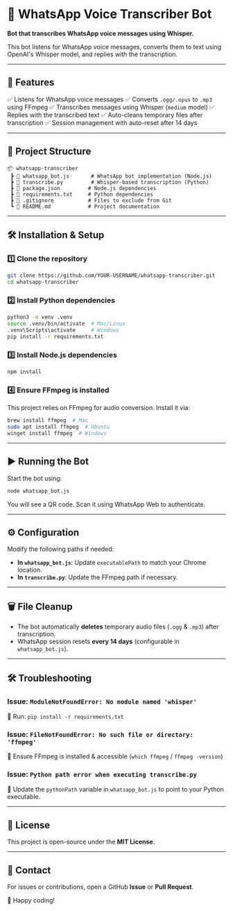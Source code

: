 # 📌 WhatsApp Voice Transcriber Bot

**Bot that transcribes WhatsApp voice messages using Whisper.**

This bot listens for WhatsApp voice messages, converts them to text using OpenAI's Whisper model, and replies with the transcription.

---

## 🚀 Features
✅ Listens for WhatsApp voice messages
✅ Converts `.ogg/.opus` to `.mp3` using FFmpeg
✅ Transcribes messages using Whisper (`medium` model)
✅ Replies with the transcribed text
✅ Auto-cleans temporary files after transcription
✅ Session management with auto-reset after 14 days

---

## 📂 Project Structure
```
📦 whatsapp-transcriber
 ┣ 📜 whatsapp_bot.js       # WhatsApp bot implementation (Node.js)
 ┣ 📜 transcribe.py         # Whisper-based transcription (Python)
 ┣ 📜 package.json         # Node.js dependencies
 ┣ 📜 requirements.txt     # Python dependencies
 ┣ 📜 .gitignore           # Files to exclude from Git
 ┗ 📜 README.md            # Project documentation
```

---

## 🛠️ Installation & Setup

### 1️⃣ Clone the repository
```bash
git clone https://github.com/YOUR-USERNAME/whatsapp-transcriber.git
cd whatsapp-transcriber
```

### 2️⃣ Install Python dependencies
```bash
python3 -m venv .venv
source .venv/bin/activate  # Mac/Linux
.venv\Scripts\activate     # Windows
pip install -r requirements.txt
```

### 3️⃣ Install Node.js dependencies
```bash
npm install
```

### 4️⃣ Ensure FFmpeg is installed
This project relies on FFmpeg for audio conversion. Install it via:
```bash
brew install ffmpeg  # Mac
sudo apt install ffmpeg  # Ubuntu
winget install ffmpeg  # Windows
```

---

## ▶️ Running the Bot

Start the bot using:
```bash
node whatsapp_bot.js
```

You will see a QR code. Scan it using WhatsApp Web to authenticate.

---

## ⚙️ Configuration
Modify the following paths if needed:
- **In `whatsapp_bot.js`**: Update `executablePath` to match your Chrome location.
- **In `transcribe.py`**: Update the FFmpeg path if necessary.

---

## 🗑️ File Cleanup
- The bot automatically **deletes** temporary audio files (`.ogg` & `.mp3`) after transcription.
- WhatsApp session resets **every 14 days** (configurable in `whatsapp_bot.js`).

---

## 🛠️ Troubleshooting
### Issue: `ModuleNotFoundError: No module named 'whisper'`
🔹 Run: `pip install -r requirements.txt`

### Issue: `FileNotFoundError: No such file or directory: 'ffmpeg'`
🔹 Ensure FFmpeg is installed & accessible (`which ffmpeg` / `ffmpeg -version`)

### Issue: `Python path error when executing transcribe.py`
🔹 Update the `pythonPath` variable in `whatsapp_bot.js` to point to your Python executable.

---

## 📜 License
This project is open-source under the **MIT License**.

---

## 📩 Contact
For issues or contributions, open a GitHub **Issue** or **Pull Request**.

🚀 Happy coding!